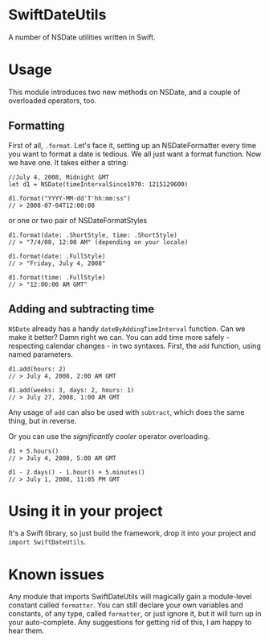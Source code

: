 SwiftDateUtils
==============

A number of NSDate utilities written in Swift.

# Usage

This module introduces two new methods on NSDate, and a couple of overloaded operators, too.

## Formatting

First of all, `.format`. Let's face it, setting up an NSDateFormatter every time you want to format a date is tedious. We all just want a format function. Now we have one. It takes either a string:

    //July 4, 2008, Midnight GMT
    let d1 = NSDate(timeIntervalSince1970: 1215129600)
    
    d1.format("YYYY-MM-dd'T'hh:mm:ss")
    // > 2008-07-04T12:00:00
    
or one or two pair of NSDateFormatStyles

    d1.format(date: .ShortStyle, time: .ShortStyle)
    // > "7/4/08, 12:00 AM" (depending on your locale)

    d1.format(date: .FullStyle)
    // > "Friday, July 4, 2008"
    
    d1.format(time: .FullStyle)
    // > "12:00:00 AM GMT"
  
## Adding and subtracting time

`NSDate` already has a handy `dateByAddingTimeInterval` function. Can we make it better? Damn right we can. You can add time more safely - respecting calendar changes - in two syntaxes. First, the `add` function, using named parameters.

    d1.add(hours: 2)
    // > July 4, 2008, 2:00 AM GMT
    
    d1.add(weeks: 3, days: 2, hours: 1)
    // > July 27, 2008, 1:00 AM GMT

Any usage of `add` can also be used with `subtract`, which does the same thing, but in reverse.

Or you can use the *significantly cooler* operator overloading.

    d1 + 5.hours()
    // > July 4, 2008, 5:00 AM GMT
    
    d1 - 2.days() - 1.hour() + 5.minutes()
    // > July 1, 2008, 11:05 PM GMT

# Using it in your project

It's a Swift library, so just build the framework, drop it into your project and `import SwiftDateUtils`.

# Known issues

Any module that imports SwiftDateUtils will magically gain a module-level constant called `formatter`. You can still declare your own variables and constants, of any type, called `formatter`, or just ignore it, but it will turn up in your auto-complete. Any suggestions for getting rid of this, I am happy to hear them.
